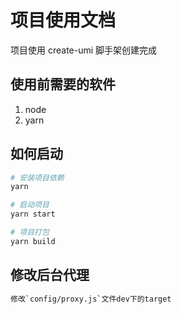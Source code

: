 # 项目使用文档

项目使用 create-umi 脚手架创建完成

## 使用前需要的软件

1. node
2. yarn

## 如何启动

```bash
# 安装项目依赖
yarn

# 启动项目
yarn start

# 项目打包
yarn build

```

## 修改后台代理

```bash
修改`config/proxy.js`文件dev下的target
```
